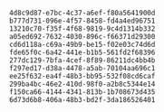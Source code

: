 
                4d8c9d87-e7bc-4c37-a6ef-f80a5641900d
                b777d731-096e-4f57-8458-fd4a4ed96751
                13210c70-f35f-4f68-9819-9c4d1314b332
                a05ed692-7632-4030-896c-f66371d29300
                cd6d118a-c69a-49b9-be15-f02e03c74d6d
                fde65f0c-6a42-441e-b1b5-561fd2f68396
                277dc129-7bfa-4cef-8f89-86211dc4bb4b
                f297ed17-d38a-4478-a5ab-70104aa696c1
                ee25f632-ea4f-48b3-bb95-532f08cd6caf
                299ba4bc-46e2-410d-98f0-a2b8c5344e14
                f150ca66-4144-4341-813b-1b708673d435
                6d73d6b8-406a-48b3-bd2f-3da186526401
                